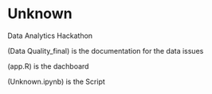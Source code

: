 # Unknown
Data Analytics Hackathon

(Data Quality_final) is the documentation for the data issues

(app.R) is the dachboard

(Unknown.ipynb) is the Script
